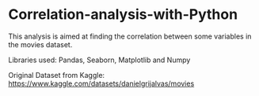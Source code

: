 # Correlation-analysis-with-Python

This analysis is aimed at finding the correlation between some variables in the movies dataset.

Libraries used: Pandas, Seaborn, Matplotlib and Numpy

Original Dataset from Kaggle: https://www.kaggle.com/datasets/danielgrijalvas/movies
